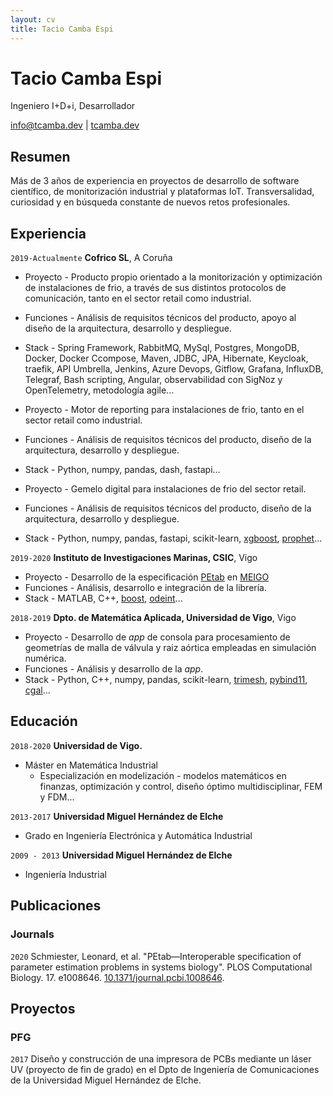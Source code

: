 ```yaml
---
layout: cv
title: Tacio Camba Espi
---
```

# Tacio Camba Espi
Ingeniero I+D+i, Desarrollador

<div id="webaddress">
<a href="mailto:info@tcamba.dev">info@tcamba.dev</a>
| <a href="https://tcamba.dev">tcamba.dev</a>
</div>


## Resumen

Más de 3 años de experiencia en proyectos de desarrollo de software científico, de monitorización industrial y plataformas IoT. Transversalidad, curiosidad y en búsqueda constante de nuevos retos profesionales.


## Experiencia

`2019-Actualmente`
__Cofrico SL__, A Coruña
      
- <span class="list-header">Proyecto</span> - Producto propio orientado a la monitorización y optimización de instalaciones de frio, a través de sus distintos protocolos de comunicación, tanto en el sector retail como industrial.
- <span class="list-header">Funciones</span> - Análisis de requisitos técnicos del producto, apoyo al diseño de la arquitectura, desarrollo y despliegue.
- <span class="list-header">Stack</span> - Spring Framework, RabbitMQ, MySql, Postgres, MongoDB, Docker, Docker Ccompose, Maven, JDBC, JPA, Hibernate, Keycloak, traefik, API Umbrella, Jenkins, Azure Devops, Gitflow, Grafana, InfluxDB, Telegraf, Bash scripting, Angular, observabilidad con SigNoz y OpenTelemetry, metodología agile...

- <span class="list-header">Proyecto</span> - Motor de reporting para instalaciones de frio, tanto en el sector retail como industrial. 
- <span class="list-header">Funciones</span> - Análisis de requisitos técnicos del producto, diseño de la arquitectura, desarrollo y despliegue.
- <span class="list-header">Stack</span> - Python, numpy, pandas, dash, fastapi...  

- <span class="list-header">Proyecto</span> - Gemelo digital para instalaciones de frio del sector retail.
- <span class="list-header">Funciones</span> - Análisis de requisitos técnicos del producto, diseño de la arquitectura, desarrollo y despliegue. 
- <span class="list-header">Stack</span> - Python, numpy, pandas, fastapi, scikit-learn, [xgboost](https://xgboost.readthedocs.io/en/stable/python/index.html), [prophet](https://facebook.github.io/prophet/)...

`2019-2020`
__Instituto de Investigaciones Marinas, CSIC__, Vigo

- <span class="list-header">Proyecto</span> - Desarrollo de la especificación [PEtab](https://petab.readthedocs.io/en/stable/) en [MEIGO](http://gingproc.iim.csic.es/meigo.html)
- <span class="list-header">Funciones</span> - Análisis, desarrollo e integración de la librería.
- <span class="list-header">Stack</span> - MATLAB, C++, [boost](https://www.boost.org/), [odeint](https://headmyshoulder.github.io/odeint-v2/)...

`2018-2019`
__Dpto. de Matemática Aplicada, Universidad de Vigo__, Vigo

- <span class="list-header">Proyecto</span> - Desarrollo de _app_ de consola para procesamiento de geometrías de malla de válvula y raiz aórtica empleadas en simulación numérica.
- <span class="list-header">Funciones</span> - Análisis y desarrollo de la _app_.
- <span class="list-header">Stack</span> - Python, C++, numpy, pandas, scikit-learn, [trimesh](https://github.com/mikedh/trimesh),  [pybind11](https://github.com/pybind/pybind11), [cgal](https://www.cgal.org/)...

## Educación

`2018-2020`
__Universidad de Vigo.__

- Máster en Matemática Industrial
  - Especialización en modelización - modelos matemáticos en finanzas, optimización y control, diseño óptimo multidisciplinar, FEM y FDM...

`2013-2017`
__Universidad Miguel Hernández de Elche__

- Grado en Ingeniería Electrónica y Automática Industrial

`2009 - 2013`
__Universidad Miguel Hernández de Elche__

- Ingeniería Industrial


## Publicaciones

### Journals

`2020`
Schmiester, Leonard, et al. "PEtab—Interoperable specification of parameter estimation problems in systems biology". PLOS Computational Biology. 17. e1008646. [10.1371/journal.pcbi.1008646](https://journals.plos.org/ploscompbiol/article?id=10.1371/journal.pcbi.1008646).


## Proyectos

### PFG

`2017` Diseño y construcción de una impresora de PCBs mediante un láser UV (proyecto de fin de grado) en el Dpto de Ingeniería de Comunicaciones de la Universidad Miguel Hernández de Elche.